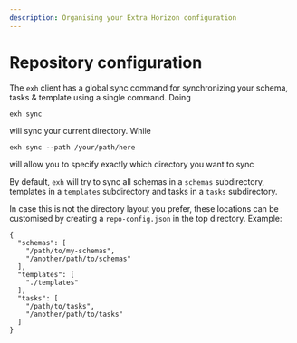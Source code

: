 ```yaml
---
description: Organising your Extra Horizon configuration
---
```


# Repository configuration

The `exh` client has a global sync command for synchronizing your schema, tasks & template using a single command. Doing

```
exh sync
```

will sync your current directory. While

```
exh sync --path /your/path/here
```

will allow you to specify exactly which directory you want to sync

By default, `exh` will try to sync all schemas in a `schemas` subdirectory, templates in a `templates` subdirectory and tasks in a `tasks` subdirectory.

In case this is not the directory layout you prefer, these locations can be customised by creating a `repo-config.json` in the top directory. Example:

```
{
  "schemas": [
    "/path/to/my-schemas",
    "/another/path/to/schemas"
  ],
  "templates": [
    "./templates"
  ],
  "tasks": [
    "/path/to/tasks",
    "/another/path/to/tasks"
  ]
}
```

